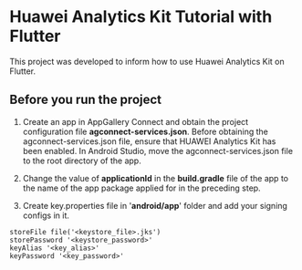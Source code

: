 # Huawei Analytics Kit Tutorial with Flutter

This project was developed to inform how to use Huawei Analytics Kit on Flutter. 


## Before you run the project

1. Create an app in AppGallery Connect and obtain the project configuration file **agconnect-services.json**. Before obtaining the agconnect-services.json file, ensure that HUAWEI Analytics Kit has been enabled. In Android Studio, move the agconnect-services.json file to the root directory of the app.

2. Change the value of **applicationId** in the **build.gradle** file of the app to the name of the app package applied for in the preceding step.

3. Create key.properties file in '**android/app**' folder and add your signing configs in it.
```
storeFile file('<keystore_file>.jks')
storePassword '<keystore_password>'
keyAlias '<key_alias>'
keyPassword '<key_password>'
```
